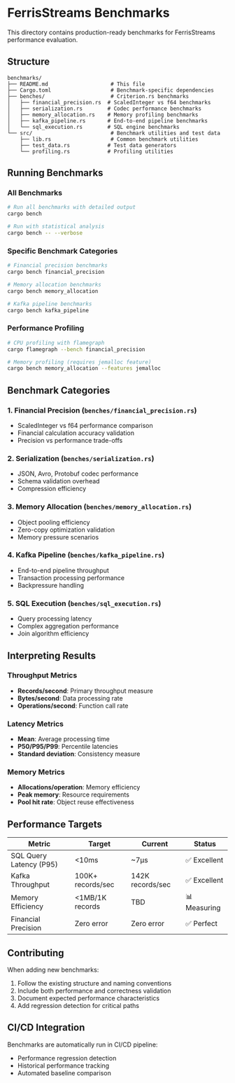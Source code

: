 # FerrisStreams Benchmarks

This directory contains production-ready benchmarks for FerrisStreams performance evaluation.

## Structure

```
benchmarks/
├── README.md                    # This file
├── Cargo.toml                   # Benchmark-specific dependencies
├── benches/                     # Criterion.rs benchmarks
│   ├── financial_precision.rs  # ScaledInteger vs f64 benchmarks
│   ├── serialization.rs        # Codec performance benchmarks
│   ├── memory_allocation.rs    # Memory profiling benchmarks
│   ├── kafka_pipeline.rs       # End-to-end pipeline benchmarks
│   └── sql_execution.rs        # SQL engine benchmarks
└── src/                         # Benchmark utilities and test data
    ├── lib.rs                   # Common benchmark utilities
    ├── test_data.rs            # Test data generators
    └── profiling.rs            # Profiling utilities
```

## Running Benchmarks

### All Benchmarks
```bash
# Run all benchmarks with detailed output
cargo bench

# Run with statistical analysis
cargo bench -- --verbose
```

### Specific Benchmark Categories
```bash
# Financial precision benchmarks
cargo bench financial_precision

# Memory allocation benchmarks
cargo bench memory_allocation

# Kafka pipeline benchmarks
cargo bench kafka_pipeline
```

### Performance Profiling
```bash
# CPU profiling with flamegraph
cargo flamegraph --bench financial_precision

# Memory profiling (requires jemalloc feature)
cargo bench memory_allocation --features jemalloc
```

## Benchmark Categories

### 1. Financial Precision (`benches/financial_precision.rs`)
- ScaledInteger vs f64 performance comparison
- Financial calculation accuracy validation
- Precision vs performance trade-offs

### 2. Serialization (`benches/serialization.rs`)
- JSON, Avro, Protobuf codec performance
- Schema validation overhead
- Compression efficiency

### 3. Memory Allocation (`benches/memory_allocation.rs`)
- Object pooling efficiency
- Zero-copy optimization validation
- Memory pressure scenarios

### 4. Kafka Pipeline (`benches/kafka_pipeline.rs`)
- End-to-end pipeline throughput
- Transaction processing performance
- Backpressure handling

### 5. SQL Execution (`benches/sql_execution.rs`)
- Query processing latency
- Complex aggregation performance
- Join algorithm efficiency

## Interpreting Results

### Throughput Metrics
- **Records/second**: Primary throughput measure
- **Bytes/second**: Data processing rate
- **Operations/second**: Function call rate

### Latency Metrics
- **Mean**: Average processing time
- **P50/P95/P99**: Percentile latencies
- **Standard deviation**: Consistency measure

### Memory Metrics
- **Allocations/operation**: Memory efficiency
- **Peak memory**: Resource requirements
- **Pool hit rate**: Object reuse effectiveness

## Performance Targets

| Metric | Target | Current | Status |
|--------|--------|---------|--------|
| SQL Query Latency (P95) | <10ms | ~7µs | ✅ Excellent |
| Kafka Throughput | 100K+ records/sec | 142K records/sec | ✅ Excellent |
| Memory Efficiency | <1MB/1K records | TBD | 📊 Measuring |
| Financial Precision | Zero error | Zero error | ✅ Perfect |

## Contributing

When adding new benchmarks:

1. Follow the existing structure and naming conventions
2. Include both performance and correctness validation
3. Document expected performance characteristics
4. Add regression detection for critical paths

## CI/CD Integration

Benchmarks are automatically run in CI/CD pipeline:
- Performance regression detection
- Historical performance tracking
- Automated baseline comparison